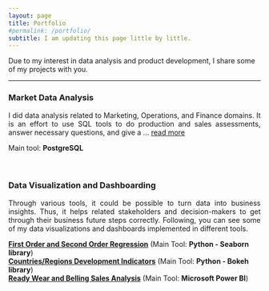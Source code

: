```yaml
---
layout: page
title: Portfolio
#permalink: /portfolio/
subtitle: I am updating this page little by little. 
---
```


Due to my interest in data analysis and product development, I share some of my projects with you.  

***

### Market Data Analysis

<p align='justify'>
I did data analysis related to Marketing, Operations, and Finance domains. It is an effort to use SQL tools to do production and sales assessments, answer necessary questions, and give a ...
<a href="https://github.com/MLArchitect/MLArchitect.github.io/blob/master/_portfolio/Parch_Posey_DataAnalysis_PostgreSQL.md">read more</a>
</p> 

Main tool: **PostgreSQL**
<br>
<br>
<br>
### Data Visualization and Dashboarding 
<p align='justify'>
Through various tools, it could be possible to turn data into business insights. Thus, it helps related stakeholders and decision-makers to get through their business future steps correctly. Following, you can see some of my data visualizations and dashboards implemented in different tools.
</p>
<a href="[https://m-memaran.github.io/home/portfolio/1st_2nd_ord_reg_py_seaborn/](https://github.com/MLArchitect/MLArchitect.github.io/blob/master/portfolio/1st_2nd_ord_reg_py_seaborn.md)"><b>First Order and Second Order Regression</b></a> (Main Tool: <b>Python - Seaborn library</b>)
<br>
<a href="https://m-memaran.github.io/home/portfolio/country_reg_ind_py_bokeh/"><b>Countries/Regions Development Indicators</b></a> (Main Tool: <b>Python - Bokeh library</b>)
<br>
<a href="https://m-memaran.github.io/home/portfolio/ready_wear&belling_sales_pbi/"><b>Ready Wear and Belling Sales Analysis</b></a> (Main Tool: <b>Microsoft Power BI</b>)

